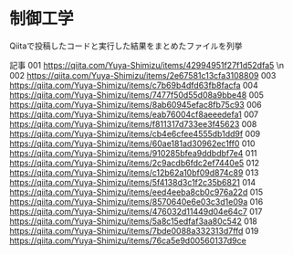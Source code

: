 # 制御工学
Qiitaで投稿したコードと実行した結果をまとめたファイルを列挙

記事
001 https://qiita.com/Yuya-Shimizu/items/42994951f27f1d52dfa5 \n
002 https://qiita.com/Yuya-Shimizu/items/2e67581c13cfa3108809
003 https://qiita.com/Yuya-Shimizu/items/c7b69b4dfd63fb8facfa
004 https://qiita.com/Yuya-Shimizu/items/7477f50d55d08a9bbe48
005 https://qiita.com/Yuya-Shimizu/items/8ab60945efac8fb75c93
006 https://qiita.com/Yuya-Shimizu/items/eab76004cf8aeeedefa1
007 https://qiita.com/Yuya-Shimizu/items/f811317d733ee3f45623
008 https://qiita.com/Yuya-Shimizu/items/cb4e6cfee4555db1dd9f
009 https://qiita.com/Yuya-Shimizu/items/60ae181ad30962ec1ff0
010 https://qiita.com/Yuya-Shimizu/items/910285bfea9ddbdbf7e4
011 https://qiita.com/Yuya-Shimizu/items/2c9acdb6fdc2ef7440e5
012 https://qiita.com/Yuya-Shimizu/items/c12b62a10bf09d874c89
013 https://qiita.com/Yuya-Shimizu/items/5f4138d3c1f2c35b6821
014 https://qiita.com/Yuya-Shimizu/items/eed4eeba8cb0c976a22d
015 https://qiita.com/Yuya-Shimizu/items/8570640e6e03c3d1e09a
016 https://qiita.com/Yuya-Shimizu/items/476032d11449d04e64c7
017 https://qiita.com/Yuya-Shimizu/items/5a8c15edfaf3aa80c542
018 https://qiita.com/Yuya-Shimizu/items/7bde0088a332313d7ffd
019 https://qiita.com/Yuya-Shimizu/items/76ca5e9d00560137d9ce
